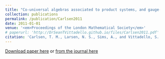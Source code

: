 ```yaml
---
title: "Co-universal algebras associated to product systems, and gauge-invariant uniqueness theorems"
collection: publications
permalink: /publication/Carlsen2011
date: 2011-01-01
venue: '<em>Proceedings of the London Mathematical Society</em>'
# paperurl: 'http://DrSeanTVittadello.github.io/files/Carlsen2011.pdf'
citation: 'Carlsen, T. M., Larsen, N. S., Sims, A., and Vittadello, S. T. Co-universal algebras associated to product systems, and gauge-invariant uniqueness theorems. <em>Proceedings of the London Mathematical Society</em>, 2011, <strong>103</strong>, 563-600.'
---
```

[Download paper here](http://DrSeanTVittadello.github.io/files/Carlsen2011.pdf) or [from the journal here](https://londmathsoc.onlinelibrary.wiley.com/doi/10.1112/plms/pdq028)
